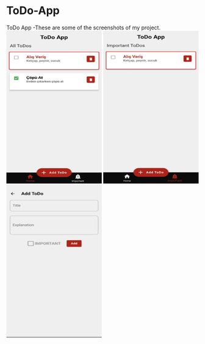 # ToDo-App
ToDo App
-These are some of the screenshots of my project.<br>
<img src="Screenshots/1.jpeg" width="250" height="400">
<img src="Screenshots/2.jpeg" width="250" height="400">
<img src="Screenshots/3.jpeg" width="250" height="400">
